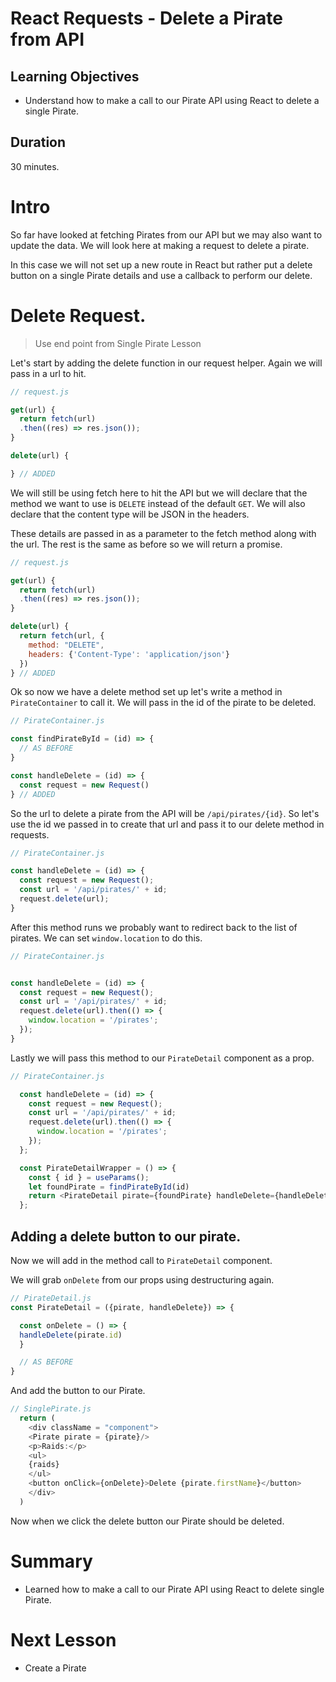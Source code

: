# React Requests - Delete a Pirate from API

## Learning Objectives

- Understand how to make a call to our Pirate API using React to delete a single Pirate.


## Duration
30 minutes.

# Intro

So far have looked at fetching Pirates from our API but we may also want to update the data. We will look here at making a request to delete a pirate.

In this case we will not set up a new route in React but rather put a delete button on a single Pirate details and use a callback to perform our delete.

# Delete Request.

> Use end point from Single Pirate Lesson

Let's start by adding the delete function in our request helper. Again we will pass in a url to hit.

```js
// request.js

get(url) {
  return fetch(url)
  .then((res) => res.json());
}

delete(url) {

} // ADDED
```

We will still be using fetch here to hit the API but we will declare that the method we want to use is `DELETE` instead of the default `GET`. We will also declare that the content type will be JSON in the headers.

These details are passed in as a parameter to the fetch method along with the url. The rest is the same as before so we will return a promise.

```js
// request.js

get(url) {
  return fetch(url)
  .then((res) => res.json());
}

delete(url) {
  return fetch(url, {
    method: "DELETE",
    headers: {'Content-Type': 'application/json'}
  })
} // ADDED
```

Ok so now we have a delete method set up let's write a method in `PirateContainer` to call it. We will pass in the id of the pirate to be deleted.

```js
// PirateContainer.js

const findPirateById = (id) => {
  // AS BEFORE
}

const handleDelete = (id) => {
  const request = new Request()
} // ADDED
```

So the url to delete a pirate from the API will be `/api/pirates/{id}`. So let's use the id we passed in to create that url and pass it to our delete method in requests.

```js
// PirateContainer.js

const handleDelete = (id) => {
  const request = new Request();
  const url = '/api/pirates/' + id;
  request.delete(url);
}
```

After this method runs we probably want to redirect back to the list of pirates. We can set `window.location` to do this.

```js
// PirateContainer.js


const handleDelete = (id) => {
  const request = new Request();
  const url = '/api/pirates/' + id;
  request.delete(url).then(() => {
    window.location = '/pirates';
  });
}
```

Lastly we will pass this method to our `PirateDetail` component as a prop.


```js
// PirateContainer.js

  const handleDelete = (id) => {
    const request = new Request();
    const url = '/api/pirates/' + id;
    request.delete(url).then(() => {
      window.location = '/pirates';
    });
  };

  const PirateDetailWrapper = () => {
    const { id } = useParams();
    let foundPirate = findPirateById(id)
    return <PirateDetail pirate={foundPirate} handleDelete={handleDelete}/>;
  };

```

## Adding a delete button to our pirate.

Now we will add in the method call to `PirateDetail` component.

We will grab `onDelete` from our props using destructuring again.

```js
// PirateDetail.js
const PirateDetail = ({pirate, handleDelete}) => {

  const onDelete = () => {
  handleDelete(pirate.id)
  }

  // AS BEFORE
}
```

And add the button to our Pirate.

```js
// SinglePirate.js
  return (
    <div className = "component">
    <Pirate pirate = {pirate}/>
    <p>Raids:</p>
    <ul>
    {raids}
    </ul>
    <button onClick={onDelete}>Delete {pirate.firstName}</button>
    </div>
  )
```

Now when we click the delete button our Pirate should be deleted.

# Summary
- Learned how to make a call to our Pirate API using React to delete single Pirate.

# Next Lesson
- Create a Pirate
